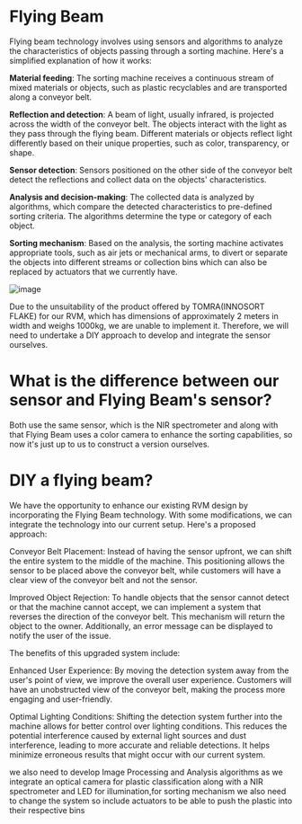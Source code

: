 # Flying Beam

Flying beam technology involves using sensors and algorithms to analyze the characteristics of objects passing through a sorting machine. Here's a simplified explanation of how it works:

**Material feeding**: The sorting machine receives a continuous stream of mixed materials or objects, such as plastic recyclables and are transported along a conveyor belt.

**Reflection and detection**: A beam of light, usually infrared, is projected across the width of the conveyor belt. The objects interact with the light as they pass through the flying beam. Different materials or objects reflect light differently based on their unique properties, such as color, transparency, or shape.

**Sensor detection**: Sensors positioned on the other side of the conveyor belt detect the reflections and collect data on the objects' characteristics.

**Analysis and decision-making**: The collected data is analyzed by algorithms, which compare the detected characteristics to pre-defined sorting criteria. The algorithms determine the type or category of each object.

**Sorting mechanism**: Based on the analysis, the sorting machine activates appropriate tools, such as air jets or mechanical arms, to divert or separate the objects into different streams or collection bins which can also be replaced by actuators that we currently have.

![image](https://github.com/abdulla-plaper/Flying_Beam/assets/132251249/d1ae7483-2031-4415-b420-191d4c802285)


Due to the unsuitability of the product offered by TOMRA(INNOSORT FLAKE) for our RVM, which has dimensions of approximately 2 meters in width and weighs 1000kg, we are unable to implement it. Therefore, we will need to undertake a DIY approach to develop and integrate the sensor ourselves.

# What is the difference between our sensor and Flying Beam's sensor?
Both use the same sensor, which is the NIR spectrometer and along with that Flying Beam uses a color camera to enhance the sorting capabilities, so now it's just up to us to construct a version ourselves.

# DIY a flying beam?

We have the opportunity to enhance our existing RVM design by incorporating the Flying Beam technology. With some modifications, we can integrate the technology into our current setup. Here's a proposed approach:

Conveyor Belt Placement: Instead of having the sensor upfront, we can shift the entire system to the middle of the machine. This positioning allows the sensor to be placed above the conveyor belt, while customers will have a clear view of the conveyor belt and not the sensor.

Improved Object Rejection: To handle objects that the sensor cannot detect or that the machine cannot accept, we can implement a system that reverses the direction of the conveyor belt. This mechanism will return the object to the owner. Additionally, an error message can be displayed to notify the user of the issue.

The benefits of this upgraded system include:

Enhanced User Experience: By moving the detection system away from the user's point of view, we improve the overall user experience. Customers will have an unobstructed view of the conveyor belt, making the process more engaging and user-friendly.

Optimal Lighting Conditions: Shifting the detection system further into the machine allows for better control over lighting conditions. This reduces the potential interference caused by external light sources and dust interference, leading to more accurate and reliable detections. It helps minimize erroneous results that might occur with our current system.

we also need to develop Image Processing and Analysis algorithms as we integrate an optical camera for plastic classification along with a NIR spectrometer and LED for illumination,for sorting mechanism we also need to change the system so include actuators to be able to push the plastic into their respective bins



